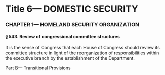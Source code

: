 
# Title 6— DOMESTIC SECURITY
### CHAPTER 1— HOMELAND SECURITY ORGANIZATION
#### § 543. Review of congressional committee structures

It is the sense of Congress that each House of Congress should review its committee structure in light of the reorganization of responsibilities within the executive branch by the establishment of the Department.

Part B— Transitional Provisions
